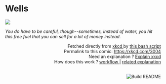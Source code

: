 # <b>Wells</b>

[![](https://imgs.xkcd.com/comics/wells.png)](https://xkcd.com/3004)

<i>You do have to be careful, though--sometimes, instead of water, you hit this free fuel that you can sell for a lot of money instead.</i>

<div align="right">
  Fetched directly from
  <a href="https://xkcd.com">
    xkcd
  </a>
  by
  <a href="https://github.com/Vanille-N/Vanille-N/blob/master/fetch">
    this bash script
  </a>
</div>
<div align="right">
  Permalink to this comic:
  <a href="https://xkcd.com/3004">
    https://xkcd.com/3004
  </a>
</div>
<div align="right">
  Need an explanation ?
  <a href="https://www.explainxkcd.com/wiki/index.php/3004">
    Explain xkcd
  </a>
</div>
<div align="right">
  How does this work ?
  <a href="https://github.com/Vanille-N/Vanille-N/blob/master/.github/workflows/build.yml">
    workflow
  </a>
  |
  <a href="https://simonwillison.net/2020/Jul/10/self-updating-profile-readme/">
    related explanation
  </a>
</div><br>

<a href="https://github.com/Vanille-N/Vanille-N/actions"><img src="https://github.com/Vanille-N/Vanille-N/workflows/Build%20README/badge.svg" align="right" alt="Build README"></a>
